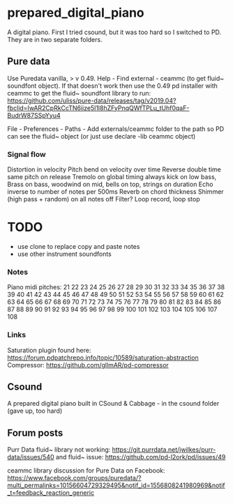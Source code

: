 # prepared_digital_piano

A digital piano. First I tried csound, but it was too hard so I switched to PD. They are in two separate folders.

## Pure data

Use Puredata vanilla, > v 0.49. 
Help - Find external - ceammc (to get fluid~ soundfont object). If that doesn't work then use the 0.49 pd installer with ceammc to get the fluid~ soundfont library to run: https://github.com/uliss/pure-data/releases/tag/v2019.04?fbclid=IwAR2CpRkCcTN6iize5l1l8hZFyPnqQWfTPLu_tUhf0qaF-BudrW87SSpYyu4

File - Preferences - Paths - Add externals/ceammc folder to the path so PD can see the fluid~ object (or just use declare -lib ceammc object)

### Signal flow

Distortion in velocity
Pitch bend on velocity over time
Reverse double time same pitch on release
Tremolo on global timing always
kick on low bass, Brass on bass, woodwind on mid, bells on top, strings on duration
Echo inverse to number of notes per 500ms
Reverb on chord thickness
Shimmer (high pass + random) on all notes off
Filter?
Loop record, loop stop

# TODO
- use clone to replace copy and paste notes
- use other instrument soundfonts

### Notes
Piano midi pitches: 21 22 23 24 25 26 27 28 29 30 31 32 33 34 35 36 37 38 39 40 41 42 43 44 45 46 47 48 49 50 51 52 53 54 55 56 57 58 59 60 61 62 63 64 65 66 67 68 69 70 71 72 73 74 75 76 77 78 79 80 81 82 83 84 85 86 87 88 89 90 91 92 93 94 95 96 97 98 99 100 101 102 103 104 105 106 107 108

### Links

Saturation plugin found here: https://forum.pdpatchrepo.info/topic/10589/saturation-abstraction
Compressor: https://github.com/gllmAR/pd-compressor

## Csound
A prepared digital piano built in CSound &amp; Cabbage - in the csound folder (gave up, too hard)

## Forum posts

Purr Data fluid~ library not working: https://git.purrdata.net/jwilkes/purr-data/issues/540
and fluid~ issue: https://github.com/pd-l2ork/pd/issues/49

ceammc library discussion for Pure Data on Facebook: https://www.facebook.com/groups/puredata/?multi_permalinks=10156604729329495&notif_id=1556808241980969&notif_t=feedback_reaction_generic



